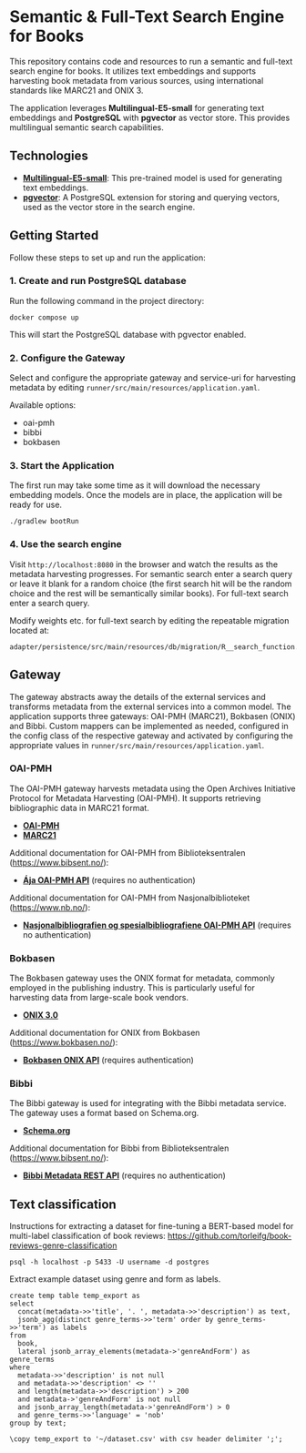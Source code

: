 # Semantic & Full-Text Search Engine for Books

This repository contains code and resources to run a semantic and full-text search engine for books. It utilizes text
embeddings and supports harvesting book metadata from various sources, using international standards like MARC21 and
ONIX 3.

The application leverages **Multilingual-E5-small** for generating text embeddings and **PostgreSQL** with **pgvector**
as vector store. This provides multilingual semantic search capabilities.

## Technologies

- **[Multilingual-E5-small](https://huggingface.co/intfloat/multilingual-e5-small)**: This pre-trained model is used for
  generating text embeddings.
- **[pgvector](https://github.com/pgvector/pgvector)**: A PostgreSQL extension for storing and querying vectors, used as
  the vector store in the search engine.

## Getting Started

Follow these steps to set up and run the application:

### 1. Create and run PostgreSQL database

Run the following command in the project directory:

```shell
docker compose up
```

This will start the PostgreSQL database with pgvector enabled.

### 2. Configure the Gateway

Select and configure the appropriate gateway and service-uri for harvesting metadata by editing 
```runner/src/main/resources/application.yaml```.

Available options:

- oai-pmh
- bibbi
- bokbasen

### 3. Start the Application

The first run may take some time as it will download the necessary embedding models. Once the models are in place, the
application will be ready for use.

```shell
./gradlew bootRun
```

### 4. Use the search engine

Visit ```http://localhost:8080``` in the browser and watch the results as the metadata harvesting progresses. For
semantic search enter a search query or leave it blank for a random choice (the first search hit will be the random
choice and the rest will be semantically similar books). For full-text search enter a search query.

Modify weights etc. for full-text search by editing the repeatable migration located at:

```shell
adapter/persistence/src/main/resources/db/migration/R__search_function.sql
```

## Gateway

The gateway abstracts away the details of the external services and transforms metadata from the external services into
a common model. The application supports three gateways: OAI-PMH (MARC21), Bokbasen (ONIX) and Bibbi. Custom mappers can
be implemented as needed, configured in the config class of the respective gateway and activated by configuring the 
appropriate values in ```runner/src/main/resources/application.yaml```.

### OAI-PMH

The OAI-PMH gateway harvests metadata using the Open Archives Initiative Protocol for Metadata Harvesting (OAI-PMH). It
supports retrieving bibliographic data in MARC21 format.

- **[OAI-PMH](https://www.openarchives.org/pmh/)**
- **[MARC21](https://www.loc.gov/marc/bibliographic/)**

Additional documentation for OAI-PMH from Biblioteksentralen (https://www.bibsent.no/):

- **[Ája OAI-PMH API](https://doc.aja.bs.no/hente/bibliografiske-data/oai-pmh.html)** (requires no authentication)

Additional documentation for OAI-PMH from Nasjonalbiblioteket (https://www.nb.no/):

- **[Nasjonalbibliografien og spesialbibliografiene OAI-PMH API](https://bibliotekutvikling.no/kunnskapsorganisering/metadata-fra-nasjonalbiblioteket/hosting-av-nasjonalbibliografien-og-spesialbibliografien/)** (requires no authentication)


### Bokbasen

The Bokbasen gateway uses the ONIX format for metadata, commonly employed in the publishing industry. This is
particularly useful for harvesting data from large-scale book vendors.

- **[ONIX 3.0](https://www.editeur.org/93/Release-3.0-and-3.1-Downloads/)**

Additional documentation for ONIX from Bokbasen (https://www.bokbasen.no/):

- **[Bokbasen ONIX API](https://bokbasen.jira.com/wiki/spaces/api/pages/67993632/ONIX)** (requires authentication)

### Bibbi

The Bibbi gateway is used for integrating with the Bibbi metadata service. The gateway uses a format based on
Schema.org.

- **[Schema.org](https://schema.org/)**

Additional documentation for Bibbi from Biblioteksentralen (https://www.bibsent.no/):

- **[Bibbi Metadata REST API](https://bibliografisk.bs.no/#/)** (requires no authentication)

## Text classification

Instructions for extracting a dataset for fine-tuning a BERT-based model for multi-label classification of book
reviews: https://github.com/torleifg/book-reviews-genre-classification

```shell
psql -h localhost -p 5433 -U username -d postgres
```

Extract example dataset using genre and form as labels.

```postgresql
create temp table temp_export as
select
  concat(metadata->>'title', '. ', metadata->>'description') as text,
  jsonb_agg(distinct genre_terms->>'term' order by genre_terms->>'term') as labels
from
  book,
  lateral jsonb_array_elements(metadata->'genreAndForm') as genre_terms
where
  metadata->>'description' is not null
  and metadata->>'description' <> ''
  and length(metadata->>'description') > 200
  and metadata->'genreAndForm' is not null
  and jsonb_array_length(metadata->'genreAndForm') > 0
  and genre_terms->>'language' = 'nob'
group by text;
```

```shell
\copy temp_export to '~/dataset.csv' with csv header delimiter ';';
```
